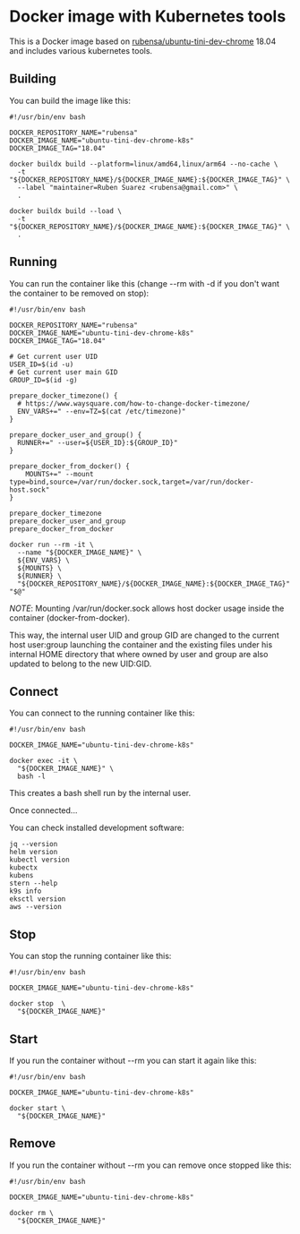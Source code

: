 # Docker image with Kubernetes tools

This is a Docker image based on [rubensa/ubuntu-tini-dev-chrome](https://github.com/rubensa/docker-ubuntu-tini-dev-chrome) 18.04 and includes various kubernetes tools.

## Building

You can build the image like this:

```
#!/usr/bin/env bash

DOCKER_REPOSITORY_NAME="rubensa"
DOCKER_IMAGE_NAME="ubuntu-tini-dev-chrome-k8s"
DOCKER_IMAGE_TAG="18.04"

docker buildx build --platform=linux/amd64,linux/arm64 --no-cache \
  -t "${DOCKER_REPOSITORY_NAME}/${DOCKER_IMAGE_NAME}:${DOCKER_IMAGE_TAG}" \
  --label "maintainer=Ruben Suarez <rubensa@gmail.com>" \
  .

docker buildx build --load \
  -t "${DOCKER_REPOSITORY_NAME}/${DOCKER_IMAGE_NAME}:${DOCKER_IMAGE_TAG}" \
  .
```

## Running

You can run the container like this (change --rm with -d if you don't want the container to be removed on stop):

```
#!/usr/bin/env bash

DOCKER_REPOSITORY_NAME="rubensa"
DOCKER_IMAGE_NAME="ubuntu-tini-dev-chrome-k8s"
DOCKER_IMAGE_TAG="18.04"

# Get current user UID
USER_ID=$(id -u)
# Get current user main GID
GROUP_ID=$(id -g)

prepare_docker_timezone() {
  # https://www.waysquare.com/how-to-change-docker-timezone/
  ENV_VARS+=" --env=TZ=$(cat /etc/timezone)"
}

prepare_docker_user_and_group() {
  RUNNER+=" --user=${USER_ID}:${GROUP_ID}"
}

prepare_docker_from_docker() {
    MOUNTS+=" --mount type=bind,source=/var/run/docker.sock,target=/var/run/docker-host.sock"
}

prepare_docker_timezone
prepare_docker_user_and_group
prepare_docker_from_docker

docker run --rm -it \
  --name "${DOCKER_IMAGE_NAME}" \
  ${ENV_VARS} \
  ${MOUNTS} \
  ${RUNNER} \
  "${DOCKER_REPOSITORY_NAME}/${DOCKER_IMAGE_NAME}:${DOCKER_IMAGE_TAG}" "$@"
```

*NOTE*: Mounting /var/run/docker.sock allows host docker usage inside the container (docker-from-docker).

This way, the internal user UID and group GID are changed to the current host user:group launching the container and the existing files under his internal HOME directory that where owned by user and group are also updated to belong to the new UID:GID.

## Connect

You can connect to the running container like this:

```
#!/usr/bin/env bash

DOCKER_IMAGE_NAME="ubuntu-tini-dev-chrome-k8s"

docker exec -it \
  "${DOCKER_IMAGE_NAME}" \
  bash -l
```

This creates a bash shell run by the internal user.

Once connected...

You can check installed development software:

```
jq --version
helm version
kubectl version
kubectx
kubens
stern --help
k9s info
eksctl version
aws --version
```

## Stop

You can stop the running container like this:

```
#!/usr/bin/env bash

DOCKER_IMAGE_NAME="ubuntu-tini-dev-chrome-k8s"

docker stop  \
  "${DOCKER_IMAGE_NAME}"
```

## Start

If you run the container without --rm you can start it again like this:

```
#!/usr/bin/env bash

DOCKER_IMAGE_NAME="ubuntu-tini-dev-chrome-k8s"

docker start \
  "${DOCKER_IMAGE_NAME}"
```

## Remove

If you run the container without --rm you can remove once stopped like this:

```
#!/usr/bin/env bash

DOCKER_IMAGE_NAME="ubuntu-tini-dev-chrome-k8s"

docker rm \
  "${DOCKER_IMAGE_NAME}"
```
